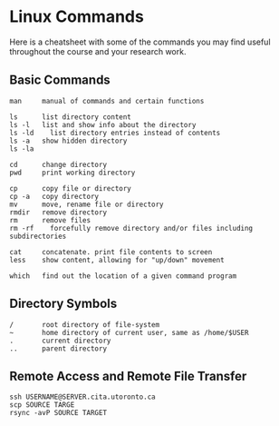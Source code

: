 # Linux Commands

Here is a cheatsheet with some of the commands you may find useful throughout the course and your research work.

## Basic Commands

    man     manual of commands and certain functions

    ls      list directory content
    ls -l   list and show info about the directory
    ls -ld    list directory entries instead of contents
    ls -a   show hidden directory
    ls -la

    cd      change directory
    pwd     print working directory

    cp      copy file or directory
    cp -a   copy directory
    mv      move, rename file or directory
    rmdir   remove directory
    rm      remove files
    rm -rf    forcefully remove directory and/or files including subdirectories

    cat     concatenate. print file contents to screen
    less    show content, allowing for "up/down" movement

    which   find out the location of a given command program

## Directory Symbols

    /       root directory of file-system
    ~       home directory of current user, same as /home/$USER
    .       current directory
    ..      parent directory


## Remote Access and Remote File Transfer

    ssh USERNAME@SERVER.cita.utoronto.ca
    scp SOURCE TARGE
    rsync -avP SOURCE TARGET
